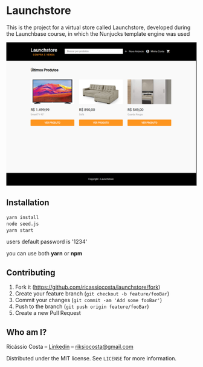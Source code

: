 # Launchstore

This is the project for a virtual store called Launchstore, developed during the Launchbase course, in which the Nunjucks template engine was used

![Launchstore](./.github/launchstore_home.png)

## Installation

```sh
yarn install
node seed.js
yarn start
```

users default password is '1234'

you can use both <strong>yarn</strong> or <strong>npm</strong>

## Contributing

1. Fork it (<https://github.com/ricassiocosta/launchstore/fork>)
2. Create your feature branch (`git checkout -b feature/fooBar`)
3. Commit your changes (`git commit -am 'Add some fooBar'`)
4. Push to the branch (`git push origin feature/fooBar`)
5. Create a new Pull Request

## Who am I?

Ricássio Costa – [Linkedin](https://linkedin.com/in/ricassiocosta) – riksiocosta@gmail.com

Distributed under the MIT license. See `LICENSE` for more information.

<!-- Markdown link & img dfn's -->

[npm-image]: https://img.shields.io/npm/v/datadog-metrics.svg?style=flat-square

